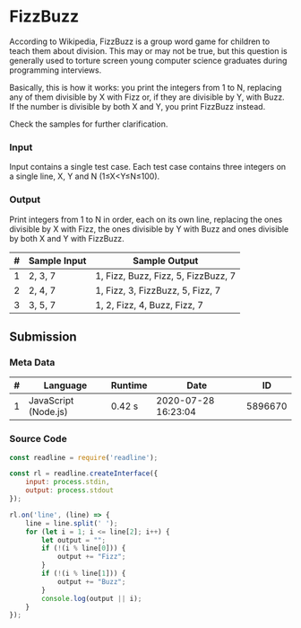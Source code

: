 # FizzBuzz
According to Wikipedia, FizzBuzz is a group word game for children to teach them about division. This may or may not be true, but this question is generally used to torture screen young computer science graduates during programming interviews.

Basically, this is how it works: you print the integers from 1 to N, replacing any of them divisible by X with Fizz or, if they are divisible by Y, with Buzz. If the number is divisible by both X and Y, you print FizzBuzz instead.

Check the samples for further clarification.
### Input
Input contains a single test case. Each test case contains three integers on a single line, X, Y and N (1≤X<Y≤N≤100).
### Output
Print integers from 1 to N in order, each on its own line, replacing the ones divisible by X with Fizz, the ones divisible by Y with Buzz and ones divisible by both X and Y with FizzBuzz.

|#| Sample Input | Sample Output
| - | - | - | 
| 1 | 2, 3, 7 | 1, Fizz, Buzz, Fizz, 5, FizzBuzz, 7
| 2 | 2, 4, 7 | 1, Fizz, 3, FizzBuzz, 5, Fizz, 7
| 3 | 3, 5, 7 | 1, 2, Fizz, 4, Buzz, Fizz, 7

## Submission
### Meta Data
|#| Language | Runtime | Date | ID
| - | - | - | - | - |
| 1 | JavaScript (Node.js) | 0.42 s | 2020-07-28 16:23:04 | 5896670

### Source Code
```javascript
const readline = require('readline');

const rl = readline.createInterface({
    input: process.stdin,
    output: process.stdout
});

rl.on('line', (line) => {
    line = line.split(' ');
    for (let i = 1; i <= line[2]; i++) {
        let output = "";
        if (!(i % line[0])) {
            output += "Fizz";
        }
        if (!(i % line[1])) {
            output += "Buzz";
        }
        console.log(output || i);
    }
});
```
